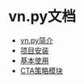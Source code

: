 # vn.py文档


* [vn.py简介](introduction.md)
* [项目安装](install.md)
* [基本使用](quickstart.md)
* [CTA策略模块](cta_strategy.md)